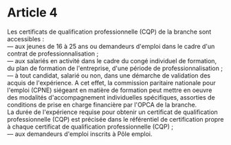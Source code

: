 # Article 4

 Les certificats de qualification professionnelle (CQP) de la branche sont accessibles :  
 ― aux jeunes de 16 à 25 ans ou demandeurs d'emploi dans le cadre d'un contrat de professionnalisation ;  
 ― aux salariés en activité dans le cadre du congé individuel de formation, du plan de formation de l'entreprise, d'une période de professionnalisation ;  
 ― à tout candidat, salarié ou non, dans une démarche de validation des acquis de l'expérience. A cet effet, la commission paritaire nationale pour l'emploi (CPNE) siégeant en matière de formation peut mettre en oeuvre des modalités d'accompagnement individuelles spécifiques, assorties de conditions de prise en charge financière par l'OPCA de la branche.  
 La durée de l'expérience requise pour obtenir un certificat de qualification professionnelle (CQP) est précisée dans le référentiel de certification propre à chaque certificat de qualification professionnelle (CQP) ;  
 ― aux demandeurs d'emploi inscrits à Pôle emploi.  


